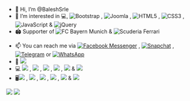 - 👋 Hi, I’m @BaleshSrle
- 👀 I’m interested in 💻, ![Bootstrap](https://img.shields.io/static/v1?logo=bootstrap&label=&message=Bootstrap&labelColor=555555&color=7952B3&logoColor=white) , ![Joomla](https://img.shields.io/static/v1?logo=joomla&label=&message=Joomla&labelColor=555555&color=5091CD&logoColor=white) , ![HTML5](https://img.shields.io/static/v1?logo=html5&label=&message=HTML5&labelColor=555555&color=E34F26&logoColor=white) , ![CSS3](https://img.shields.io/static/v1?logo=css3&label=&message=CSS3&labelColor=555555&color=1572B6&logoColor=white) , ![JavaScript](https://img.shields.io/static/v1?logo=javascript&label=&message=JavaScript&labelColor=555555&color=F7DF1E&logoColor=white) & ![jQuery](https://img.shields.io/static/v1?logo=jquery&label=&message=jQuery&labelColor=555555&color=0769AD&logoColor=white)
- :stadium: Supporter of <img src="https://badges.aleen42.com/src/bayern_munchen.svg" alt="FC Bayern Munich"> & <img src="https://badges.aleen42.com/src/ferrari.svg" alt="Scuderia Ferrari">
<!-- - 💼 I'm currently working as Quality Assurance Manual Tester for one IT company from Banja Luka -->
- 📫 You can reach me via [![Facebook Messenger](https://badges.aleen42.com/src/messenger.svg)](https://m.me/srdjan.balesevic) , [![Snapchat](https://badges.aleen42.com/src/snapchat.svg)](https://www.snapchat.com/add/baleshsrle?locale=sr-Latn-BA) , [![Telegram](https://badges.aleen42.com/src/telegram.svg)](https://baleshsrle.t.me/) or [![WhatsApp](https://badges.aleen42.com/src/whatsapp.svg)](https://wa.me/38766340286)
- :car: ![](https://img.shields.io/static/v1?logo=volkswagen&label=&message=Golf%20Typ19E%201.6%20TD%20CL%20(1991)&labelColor=555555&color=151F5D&logoColor=white)
- :computer: ![](https://img.shields.io/static/v1?logo=fujitsu&label=Fujitsu&message=Lifebook%20S751&labelColor=555555&color=FF0000&logoColor=white) , ![](https://img.shields.io/static/v1?logo=intel&label=Intel&message=Core%20i5%202nd&labelColor=555555&color=0071C5&logoColor=white) , ![](https://img.shields.io/static/v1?logo=samsung&label=Samsung&message=8GB%20DDR3%201333MHz%20SODIMM&labelColor=555555&color=1428A0&logoColor=white) , ![](https://img.shields.io/static/v1?logo=&label=Apacer&message=AS350%20128GB%20SSD&labelColor=555555&color=008C7D&logoColor=white) , ![](https://img.shields.io/static/v1?logo=seagate&label=Seagate&message=Momentus%20ST9320423AS%20320GB%20SATA%20HDD&labelColor=555555&color=6EBE49&logoColor=white) & ![](https://img.shields.io/static/v1?logo=windows10&label=&message=Windows%2010%20Pro%2022H2&labelColor=555555&color=0078D6&logoColor=white)
- :desktop_computer:![](https://img.shields.io/static/v1?logo=hp&label=HP&message=Compaq%20dc7100%20SFF&labelColor=555555&color=0096D6&logoColor=white) , ![](https://img.shields.io/static/v1?logo=intel&label=Intel&message=Celeron%20330&labelColor=555555&color=0071C5&logoColor=white) , ![](https://img.shields.io/static/v1?logo=&label=Transcend&message=4GB%20DDR%201333MHz%20SODIMM&labelColor=555555&color=8F0014&logoColor=white) , ![](https://img.shields.io/static/v1?logo=kingstontechnology&label=Kingston&message=A400%20120GB%20SSD&labelColor=555555&color=000000&logoColor=white) , ![](https://img.shields.io/static/v1?logo=westerndigital&label=Western%20Digital&message=320GB%20SATA%20HDD&labelColor=555555&color=000000&logoColor=white) & ![](https://img.shields.io/static/v1?logo=windows&label=&message=Windows%207%20Ultimate%2032-bit%20SP1&labelColor=555555&color=0078D4&logoColor=white)

![](https://img.shields.io/static/v1?logo=fujitsu&label=Fujitsu&message=B23T%E2%80%936%20LED&labelColor=555555&color=FF0000&logoColor=white)
![](https://img.shields.io/static/v1?logo=nec&label=&message=MultiSync%20LCD1570NX&labelColor=555555&color=1414A0&logoColor=white)

<!---
BaleshSrle/BaleshSrle is a ✨ special ✨ repository because its `README.md` (this file) appears on your GitHub profile.
You can click the Preview link to take a look at your changes.
--->
<!--- - 🌱 I’m currently learning ...
- 💞️ I’m looking to collaborate on ... --->

